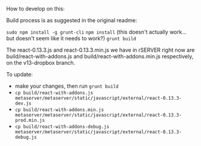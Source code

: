 How to develop on this:

Build process is as suggested in the original readme:

`sudo npm install -g grunt-cli`
`npm install` (this doesn't actually work... but doesn't seem like it needs to work?)
`grunt build`

The react-0.13.3.js and react-0.13.3.min.js we have in rSERVER right now are build/react-with-addons.js and build/react-with-addons.min.js respectively, on the v13-dropbox branch.

To update:
* make your changes, then run `grunt build`
* `cp build/react-with-addons.js metaserver/metaserver/static/javascript/external/react-0.13.3-dev.js`
* `cp build/react-with-addons.min.js metaserver/metaserver/static/javascript/external/react-0.13.3-prod.min.js`
* `cp build/react-with-addons-debug.js metaserver/metaserver/static/javascript/external/react-0.13.3-debug.js`

